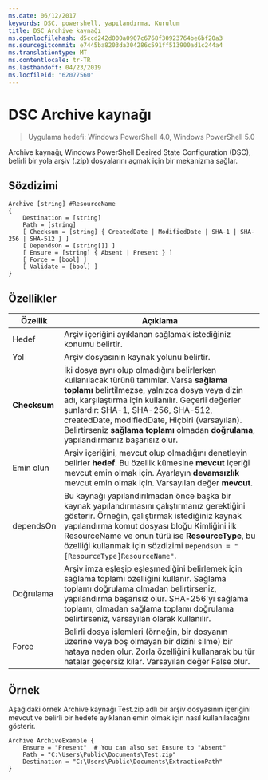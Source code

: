 ```yaml
---
ms.date: 06/12/2017
keywords: DSC, powershell, yapılandırma, Kurulum
title: DSC Archive kaynağı
ms.openlocfilehash: d5ccd242d000a0907c6768f30923764be6bf20a3
ms.sourcegitcommit: e7445ba8203da304286c591ff513900ad1c244a4
ms.translationtype: MT
ms.contentlocale: tr-TR
ms.lasthandoff: 04/23/2019
ms.locfileid: "62077560"
---
```

# <a name="dsc-archive-resource"></a>DSC Archive kaynağı

> Uygulama hedefi: Windows PowerShell 4.0, Windows PowerShell 5.0

Archive kaynağı, Windows PowerShell Desired State Configuration (DSC), belirli bir yola arşiv (.zip) dosyalarını açmak için bir mekanizma sağlar.

## <a name="syntax"></a>Sözdizimi
```MOF
Archive [string] #ResourceName
{
    Destination = [string]
    Path = [string]
    [ Checksum = [string] { CreatedDate | ModifiedDate | SHA-1 | SHA-256 | SHA-512 } ]
    [ DependsOn = [string[]] ]
    [ Ensure = [string] { Absent | Present } ]
    [ Force = [bool] ]
    [ Validate = [bool] ]
}
```

## <a name="properties"></a>Özellikler

|  Özellik  |  Açıklama   |
|---|---|
| Hedef| Arşiv içeriğini ayıklanan sağlamak istediğiniz konumu belirtir.|
| Yol| Arşiv dosyasının kaynak yolunu belirtir.|
| __Checksum__| İki dosya aynı olup olmadığını belirlerken kullanılacak türünü tanımlar. Varsa __sağlama toplamı__ belirtilmezse, yalnızca dosya veya dizin adı, karşılaştırma için kullanılır. Geçerli değerler şunlardır: SHA-1, SHA-256, SHA-512, createdDate, modifiedDate, Hiçbiri (varsayılan). Belirtirseniz __sağlama toplamı__ olmadan __doğrulama__, yapılandırmanız başarısız olur.|
| Emin olun| Arşiv içeriğini, mevcut olup olmadığını denetleyin belirler __hedef__. Bu özellik kümesine __mevcut__ içeriği mevcut emin olmak için. Ayarlayın __devamsızlık__ mevcut emin olmak için. Varsayılan değer __mevcut__.|
| dependsOn | Bu kaynağı yapılandırılmadan önce başka bir kaynak yapılandırmasını çalıştırmanız gerektiğini gösterir. Örneğin, çalıştırmak istediğiniz kaynak yapılandırma komut dosyası bloğu Kimliğini ilk ResourceName ve onun türü ise __ResourceType__, bu özelliği kullanmak için sözdizimi `DependsOn = "[ResourceType]ResourceName"`.|
| Doğrulama| Arşiv imza eşleşip eşleşmediğini belirlemek için sağlama toplamı özelliğini kullanır. Sağlama toplamı doğrulama olmadan belirtirseniz, yapılandırma başarısız olur. SHA-256'yı sağlama toplamı, olmadan sağlama toplamı doğrulama belirtirseniz, varsayılan olarak kullanılır.|
| Force| Belirli dosya işlemleri (örneğin, bir dosyanın üzerine veya boş olmayan bir dizini silme) bir hataya neden olur. Zorla özelliğini kullanarak bu tür hatalar geçersiz kılar. Varsayılan değer False olur.|

## <a name="example"></a>Örnek

Aşağıdaki örnek Archive kaynağı Test.zip adlı bir arşiv dosyasının içeriğini mevcut ve belirli bir hedefe ayıklanan emin olmak için nasıl kullanılacağını gösterir.

```
Archive ArchiveExample {
    Ensure = "Present"  # You can also set Ensure to "Absent"
    Path = "C:\Users\Public\Documents\Test.zip"
    Destination = "C:\Users\Public\Documents\ExtractionPath"
}
```